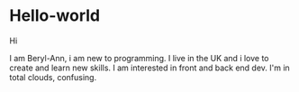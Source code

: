 # Hello-world

Hi 

I am Beryl-Ann, i am new to programming. I live in the UK and i love to create and learn new skills. 
I am interested in front and back end dev.
I'm in total clouds, confusing. 
